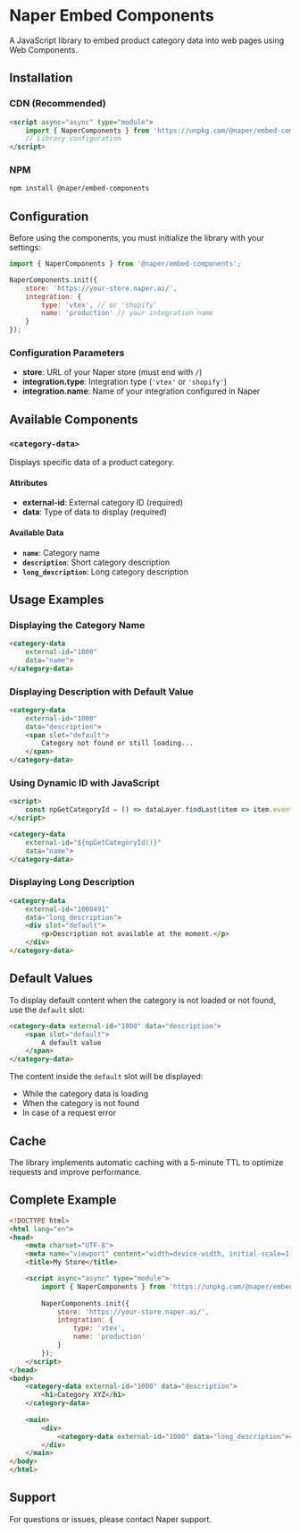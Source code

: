 # Naper Embed Components

A JavaScript library to embed product category data into web pages using Web Components.

## Installation

### CDN (Recommended)

```html
<script async="async" type="module">
    import { NaperComponents } from 'https://unpkg.com/@naper/embed-components@1/dist/app.js';
    // Library configuration
</script>
```

### NPM

```bash
npm install @naper/embed-components
```

## Configuration

Before using the components, you must initialize the library with your settings:

```javascript
import { NaperComponents } from '@naper/embed-components';

NaperComponents.init({
    store: 'https://your-store.naper.ai/',
    integration: {
        type: 'vtex', // or 'shopify'
        name: 'production' // your integration name
    }
});
```

### Configuration Parameters

- **store**: URL of your Naper store (must end with `/`)
- **integration.type**: Integration type (`'vtex'` or `'shopify'`)
- **integration.name**: Name of your integration configured in Naper

## Available Components

### `<category-data>`

Displays specific data of a product category.

#### Attributes

- **external-id**: External category ID (required)
- **data**: Type of data to display (required)

#### Available Data

- **`name`**: Category name
- **`description`**: Short category description  
- **`long_description`**: Long category description

## Usage Examples

### Displaying the Category Name

```html
<category-data 
    external-id="1000" 
    data="name">
</category-data>
```

### Displaying Description with Default Value

```html
<category-data 
    external-id="1000" 
    data="description">
    <span slot="default">
        Category not found or still loading...
    </span>
</category-data>
```

### Using Dynamic ID with JavaScript

```html
<script>
    const npGetCategoryId = () => dataLayer.findLast(item => item.event === "categoryView")?.categoryId;
</script>

<category-data
    external-id="${npGetCategoryId()}"
    data="name">
</category-data>
```

### Displaying Long Description

```html
<category-data 
    external-id="1000491" 
    data="long_description">
    <div slot="default">
        <p>Description not available at the moment.</p>
    </div>
</category-data>
```

## Default Values

To display default content when the category is not loaded or not found, use the `default` slot:

```html
<category-data external-id="1000" data="description">
    <span slot="default">
        A default value
    </span>
</category-data>
```

The content inside the `default` slot will be displayed:
- While the category data is loading
- When the category is not found
- In case of a request error

## Cache

The library implements automatic caching with a 5-minute TTL to optimize requests and improve performance.

## Complete Example

```html
<!DOCTYPE html>
<html lang="en">
<head>
    <meta charset="UTF-8">
    <meta name="viewport" content="width=device-width, initial-scale=1.0">
    <title>My Store</title>

    <script async="async" type="module">
        import { NaperComponents } from 'https://unpkg.com/@naper/embed-components@1/dist/app.js';
        
        NaperComponents.init({
            store: 'https://your-store.naper.ai/',
            integration: {
                type: 'vtex',
                name: 'production'
            }
        });
    </script>
</head>
<body>
    <category-data external-id="1000" data="description">
        <h1>Category XYZ</h1>
    </category-data>
    
    <main>
        <div>
            <category-data external-id="1000" data="long_description"></category-data>
        </div>
    </main>
</body>
</html>
```

## Support

For questions or issues, please contact Naper support.
